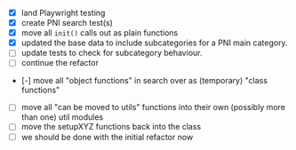 - [x] land Playwright testing
- [x] create PNI search test(s)
- [x] move all `init()` calls out as plain functions
- [x] updated the base data to include subcategories for a PNI main category.
- [ ] update tests to check for subcategory behaviour.
- [ ] continue the refactor
- [-] move all "object functions" in search over as (temporary) "class functions"
- [ ] move all "can be moved to utils" functions into their own (possibly more than one) util modules
- [ ] move the setupXYZ functions back into the class
- [ ] we should be done with the initial refactor now
